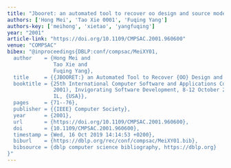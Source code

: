 ```yaml
---
title: "Jbooret: an automated tool to recover oo design and source models"
authors: ['Hong Mei', 'Tao Xie 0001', 'Fuqing Yang']
authors-key: ['meihong', 'xietao', 'yangfuqing']
year: "2001"
article-link: "https://doi.org/10.1109/CMPSAC.2001.960600"
venue: "COMPSAC"
bibex: "@inproceedings{DBLP:conf/compsac/MeiXY01,
  author    = {Hong Mei and
               Tao Xie and
               Fuqing Yang},
  title     = {{JBOORET:} an Automated Tool to Recover {OO} Design and Source Models},
  booktitle = {25th International Computer Software and Applications Conference {(COMPSAC}
               2001), Invigorating Software Development, 8-12 October 2001, Chicago,
               IL, {USA}},
  pages     = {71--76},
  publisher = {{IEEE} Computer Society},
  year      = {2001},
  url       = {https://doi.org/10.1109/CMPSAC.2001.960600},
  doi       = {10.1109/CMPSAC.2001.960600},
  timestamp = {Wed, 16 Oct 2019 14:14:53 +0200},
  biburl    = {https://dblp.org/rec/conf/compsac/MeiXY01.bib},
  bibsource = {dblp computer science bibliography, https://dblp.org}
}"
---
```

